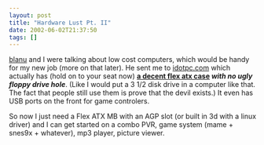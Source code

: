 ```yaml
---
layout: post
title: "Hardware Lust Pt. II"
date: 2002-06-02T21:37:50
tags: []
---
```


[blanu][1] and I were talking about low cost computers, which would be handy for my new job (more on that later). He sent me to [idotpc.com][2] which actually has (hold on to your seat now) **[ a decent flex atx case][3] _with no ugly floppy drive hole_**. (Like I would put a 3 1/2 disk drive in a computer like that. The fact that people still use them is prove that the devil exists.) It even has USB ports on the front for game controlers. 

So now I just need a Flex ATX MB with an AGP slot (or built in 3d with a linux driver) and I can get started on a combo PVR, game system (mame + snes9x + whatever), mp3 player, picture viewer. 

   [1]: http://blanu.net
   [2]: http://idotpc.com
   [3]: http://www.idot.com/TheStore/Desktop/561Spec.asp?Product.id=561&Cate.id=14&Product.status=green




